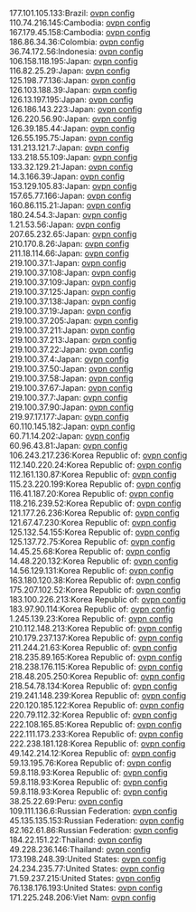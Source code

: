 177.101.105.133:Brazil: [ovpn config](vpn/177_101_105_133.ovpn)  
110.74.216.145:Cambodia: [ovpn config](vpn/110_74_216_145.ovpn)  
167.179.45.158:Cambodia: [ovpn config](vpn/167_179_45_158.ovpn)  
186.86.34.36:Colombia: [ovpn config](vpn/186_86_34_36.ovpn)  
36.74.172.56:Indonesia: [ovpn config](vpn/36_74_172_56.ovpn)  
106.158.118.195:Japan: [ovpn config](vpn/106_158_118_195.ovpn)  
116.82.25.29:Japan: [ovpn config](vpn/116_82_25_29.ovpn)  
125.198.77.136:Japan: [ovpn config](vpn/125_198_77_136.ovpn)  
126.103.188.39:Japan: [ovpn config](vpn/126_103_188_39.ovpn)  
126.13.197.195:Japan: [ovpn config](vpn/126_13_197_195.ovpn)  
126.186.143.223:Japan: [ovpn config](vpn/126_186_143_223.ovpn)  
126.220.56.90:Japan: [ovpn config](vpn/126_220_56_90.ovpn)  
126.39.185.44:Japan: [ovpn config](vpn/126_39_185_44.ovpn)  
126.55.195.75:Japan: [ovpn config](vpn/126_55_195_75.ovpn)  
131.213.121.7:Japan: [ovpn config](vpn/131_213_121_7.ovpn)  
133.218.55.109:Japan: [ovpn config](vpn/133_218_55_109.ovpn)  
133.32.129.21:Japan: [ovpn config](vpn/133_32_129_21.ovpn)  
14.3.166.39:Japan: [ovpn config](vpn/14_3_166_39.ovpn)  
153.129.105.83:Japan: [ovpn config](vpn/153_129_105_83.ovpn)  
157.65.77.166:Japan: [ovpn config](vpn/157_65_77_166.ovpn)  
160.86.115.21:Japan: [ovpn config](vpn/160_86_115_21.ovpn)  
180.24.54.3:Japan: [ovpn config](vpn/180_24_54_3.ovpn)  
1.21.53.56:Japan: [ovpn config](vpn/1_21_53_56.ovpn)  
207.65.232.65:Japan: [ovpn config](vpn/207_65_232_65.ovpn)  
210.170.8.26:Japan: [ovpn config](vpn/210_170_8_26.ovpn)  
211.18.114.66:Japan: [ovpn config](vpn/211_18_114_66.ovpn)  
219.100.37.1:Japan: [ovpn config](vpn/219_100_37_1.ovpn)  
219.100.37.108:Japan: [ovpn config](vpn/219_100_37_108.ovpn)  
219.100.37.109:Japan: [ovpn config](vpn/219_100_37_109.ovpn)  
219.100.37.125:Japan: [ovpn config](vpn/219_100_37_125.ovpn)  
219.100.37.138:Japan: [ovpn config](vpn/219_100_37_138.ovpn)  
219.100.37.19:Japan: [ovpn config](vpn/219_100_37_19.ovpn)  
219.100.37.205:Japan: [ovpn config](vpn/219_100_37_205.ovpn)  
219.100.37.211:Japan: [ovpn config](vpn/219_100_37_211.ovpn)  
219.100.37.213:Japan: [ovpn config](vpn/219_100_37_213.ovpn)  
219.100.37.22:Japan: [ovpn config](vpn/219_100_37_22.ovpn)  
219.100.37.4:Japan: [ovpn config](vpn/219_100_37_4.ovpn)  
219.100.37.50:Japan: [ovpn config](vpn/219_100_37_50.ovpn)  
219.100.37.58:Japan: [ovpn config](vpn/219_100_37_58.ovpn)  
219.100.37.67:Japan: [ovpn config](vpn/219_100_37_67.ovpn)  
219.100.37.7:Japan: [ovpn config](vpn/219_100_37_7.ovpn)  
219.100.37.90:Japan: [ovpn config](vpn/219_100_37_90.ovpn)  
219.97.17.177:Japan: [ovpn config](vpn/219_97_17_177.ovpn)  
60.110.145.182:Japan: [ovpn config](vpn/60_110_145_182.ovpn)  
60.71.14.202:Japan: [ovpn config](vpn/60_71_14_202.ovpn)  
60.96.43.81:Japan: [ovpn config](vpn/60_96_43_81.ovpn)  
106.243.217.236:Korea Republic of: [ovpn config](vpn/106_243_217_236.ovpn)  
112.140.220.24:Korea Republic of: [ovpn config](vpn/112_140_220_24.ovpn)  
112.161.130.87:Korea Republic of: [ovpn config](vpn/112_161_130_87.ovpn)  
115.23.220.199:Korea Republic of: [ovpn config](vpn/115_23_220_199.ovpn)  
116.41.187.20:Korea Republic of: [ovpn config](vpn/116_41_187_20.ovpn)  
118.216.239.52:Korea Republic of: [ovpn config](vpn/118_216_239_52.ovpn)  
121.177.26.236:Korea Republic of: [ovpn config](vpn/121_177_26_236.ovpn)  
121.67.47.230:Korea Republic of: [ovpn config](vpn/121_67_47_230.ovpn)  
125.132.54.155:Korea Republic of: [ovpn config](vpn/125_132_54_155.ovpn)  
125.137.72.75:Korea Republic of: [ovpn config](vpn/125_137_72_75.ovpn)  
14.45.25.68:Korea Republic of: [ovpn config](vpn/14_45_25_68.ovpn)  
14.48.220.132:Korea Republic of: [ovpn config](vpn/14_48_220_132.ovpn)  
14.56.129.131:Korea Republic of: [ovpn config](vpn/14_56_129_131.ovpn)  
163.180.120.38:Korea Republic of: [ovpn config](vpn/163_180_120_38.ovpn)  
175.207.102.52:Korea Republic of: [ovpn config](vpn/175_207_102_52.ovpn)  
183.100.226.213:Korea Republic of: [ovpn config](vpn/183_100_226_213.ovpn)  
183.97.90.114:Korea Republic of: [ovpn config](vpn/183_97_90_114.ovpn)  
1.245.139.23:Korea Republic of: [ovpn config](vpn/1_245_139_23.ovpn)  
210.112.148.213:Korea Republic of: [ovpn config](vpn/210_112_148_213.ovpn)  
210.179.237.137:Korea Republic of: [ovpn config](vpn/210_179_237_137.ovpn)  
211.244.21.63:Korea Republic of: [ovpn config](vpn/211_244_21_63.ovpn)  
218.235.89.165:Korea Republic of: [ovpn config](vpn/218_235_89_165.ovpn)  
218.238.176.115:Korea Republic of: [ovpn config](vpn/218_238_176_115.ovpn)  
218.48.205.250:Korea Republic of: [ovpn config](vpn/218_48_205_250.ovpn)  
218.54.78.134:Korea Republic of: [ovpn config](vpn/218_54_78_134.ovpn)  
219.241.148.239:Korea Republic of: [ovpn config](vpn/219_241_148_239.ovpn)  
220.120.185.122:Korea Republic of: [ovpn config](vpn/220_120_185_122.ovpn)  
220.79.112.32:Korea Republic of: [ovpn config](vpn/220_79_112_32.ovpn)  
222.108.165.85:Korea Republic of: [ovpn config](vpn/222_108_165_85.ovpn)  
222.111.173.233:Korea Republic of: [ovpn config](vpn/222_111_173_233.ovpn)  
222.238.181.128:Korea Republic of: [ovpn config](vpn/222_238_181_128.ovpn)  
49.142.214.12:Korea Republic of: [ovpn config](vpn/49_142_214_12.ovpn)  
59.13.195.76:Korea Republic of: [ovpn config](vpn/59_13_195_76.ovpn)  
59.8.118.93:Korea Republic of: [ovpn config](vpn/59_8_118_93.ovpn)  
59.8.118.93:Korea Republic of: [ovpn config](vpn/59_8_118_93.ovpn)  
59.8.118.93:Korea Republic of: [ovpn config](vpn/59_8_118_93.ovpn)  
38.25.22.69:Peru: [ovpn config](vpn/38_25_22_69.ovpn)  
109.111.136.6:Russian Federation: [ovpn config](vpn/109_111_136_6.ovpn)  
45.135.135.153:Russian Federation: [ovpn config](vpn/45_135_135_153.ovpn)  
82.162.61.86:Russian Federation: [ovpn config](vpn/82_162_61_86.ovpn)  
184.22.151.22:Thailand: [ovpn config](vpn/184_22_151_22.ovpn)  
49.228.236.146:Thailand: [ovpn config](vpn/49_228_236_146.ovpn)  
173.198.248.39:United States: [ovpn config](vpn/173_198_248_39.ovpn)  
24.234.235.77:United States: [ovpn config](vpn/24_234_235_77.ovpn)  
71.59.237.215:United States: [ovpn config](vpn/71_59_237_215.ovpn)  
76.138.176.193:United States: [ovpn config](vpn/76_138_176_193.ovpn)  
171.225.248.206:Viet Nam: [ovpn config](vpn/171_225_248_206.ovpn)  
